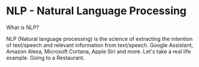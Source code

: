 # NLP - Natural Language Processing 

What is NLP?

NLP (Natural language processing) is the science of extracting the intention of text/speech and relevant information from text/speech.
Google Assistant, Amazon Alexa, Microsoft Cortana, Apple Siri and more.
Let's take a real life example. Going to a Restaurant.
